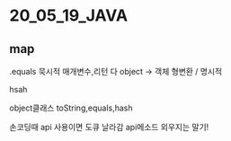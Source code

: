 # 20_05_19_JAVA

## map

.equals 묵시적 매개변수,리턴 다 object -> 객체 형변환 / 명시적

hsah

object클래스 toString,equals,hash



손코딩때 api 사용이면 도큐 날라감 api메소드 외우지는 말기!





